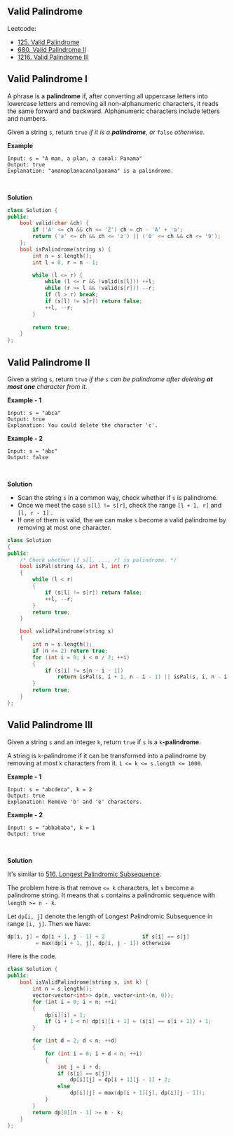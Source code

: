 ## Valid Palindrome

Leetcode:

- [125. Valid Palindrome](https://leetcode.com/problems/valid-palindrome/)
- [680. Valid Palindrome II](https://leetcode.com/problems/valid-palindrome-ii/)
- [1216. Valid Palindrome III](https://leetcode-cn.com/problems/valid-palindrome-iii/)



## Valid Palindrome I

A phrase is a **palindrome** if, after converting all uppercase letters into lowercase letters and removing all non-alphanumeric characters, it reads the same forward and backward. Alphanumeric characters include letters and numbers.

Given a string `s`, return `true` *if it is a **palindrome**, or* `false` *otherwise*.

 **Example**

```text
Input: s = "A man, a plan, a canal: Panama"
Output: true
Explanation: "amanaplanacanalpanama" is a palindrome.
```

<br/>

**Solution**

```cpp
class Solution {
public:
    bool valid(char &ch) {
        if ('A' <= ch && ch <= 'Z') ch = ch - 'A' + 'a';
        return ('a' <= ch && ch <= 'z') || ('0' <= ch && ch <= '9');
    };
    bool isPalindrome(string s) {
        int n = s.length();
        int l = 0, r = n - 1;

        while (l <= r) {
            while (l <= r && !valid(s[l])) ++l;
            while (r >= l && !valid(s[r])) --r;
            if (l > r) break;
            if (s[l] != s[r]) return false;
            ++l, --r;
        }
        
        return true;
    }
};
```





## Valid Palindrome II

Given a string `s`, return `true` *if the* `s` *can be palindrome after deleting **at most one** character from it*.

**Example - 1**

```text
Input: s = "abca"
Output: true
Explanation: You could delete the character 'c'.
```

**Example - 2**

```text
Input: s = "abc"
Output: false
```

<br/>

**Solution**

- Scan the string `s` in a common way, check whether if `s` is palindrome.
- Once we meet the case `s[l] != s[r]`, check the range `[l + 1, r]` and `[l, r - 1]` . 
- If one of them is valid, the we can make `s` become a valid palindrome by removing at most one character.

```cpp
class Solution
{
public:
    /* Check whether if s[l, ..., r] is palindrome. */
    bool isPal(string &s, int l, int r)
    {
        while (l < r)
        {
            if (s[l] != s[r]) return false;
            ++l, --r;
        }
        return true;
    }

    bool validPalindrome(string s)
    {
        int n = s.length();
        if (n <= 2) return true;
        for (int i = 0; i < n / 2; ++i)
        {
            if (s[i] != s[n - i - 1])
                return isPal(s, i + 1, n - i - 1) || isPal(s, i, n - i - 2);
        }
        return true;
    }
};
```



## Valid Palindrome III

Given a string `s` and an integer `k`, return `true` if `s` is a `k`**-palindrome**.

A string is `k`-palindrome if it can be transformed into a palindrome by removing at most `k` characters from it. `1 <= k <= s.length <= 1000`.

**Example - 1**

```text
Input: s = "abcdeca", k = 2
Output: true
Explanation: Remove 'b' and 'e' characters.
```

**Example - 2**

```text
Input: s = "abbababa", k = 1
Output: true
```

<br/>

**Solution**

It's similar to [516. Longest Palindromic Subsequence](https://leetcode-cn.com/problems/longest-palindromic-subsequence/). 

The problem here is that remove `<= k` characters, let `s` become a palindrome string. It means that `s` contains a palindromic sequence with `length >= n - k`.

Let `dp[i, j]` denote the length of Longest Palindromic Subsequence in range `[i, j]`. Then we have:

```cpp
dp[i, j] = dp[i + 1, j - 1] + 2            if s[i] == s[j]
         = max(dp[i + 1, j], dp[i, j - 1]) otherwise
```

Here is the code.

```cpp
class Solution {
public:
    bool isValidPalindrome(string s, int k) {
        int n = s.length();
        vector<vector<int>> dp(n, vector<int>(n, 0));
        for (int i = 0; i < n; ++i)
        {
            dp[i][i] = 1;
            if (i + 1 < n) dp[i][i + 1] = (s[i] == s[i + 1]) + 1;
        }

        for (int d = 2; d < n; ++d)
        {
            for (int i = 0; i + d < n; ++i)
            {
                int j = i + d;
                if (s[i] == s[j])
                    dp[i][j] = dp[i + 1][j - 1] + 2;
                else
                    dp[i][j] = max(dp[i + 1][j], dp[i][j - 1]);
            }
        }
        return dp[0][n - 1] >= n - k;
    }
};
```

